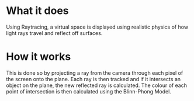 # What it does
Using Raytracing, a virtual space is displayed using realistic physics of how light rays travel and reflect off surfaces. 



# How it works
This is done so by projecting a ray from the camera through each pixel of the screen onto the plane. Each ray is then tracked and if it intersects an object on the plane, the new reflected ray is calculated. The colour of each point of intersection is then calculated using the Blinn-Phong Model. 
